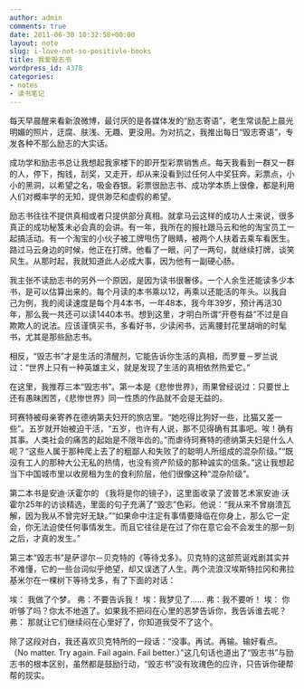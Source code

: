 ```yaml
---
author: admin
comments: true
date: 2011-06-30 10:32:58+00:00
layout: note
slug: i-love-not-so-positivle-books
title: 我爱毁志书
wordpress_id: 4378
categories:
- notes
- 读书笔记
---
```


每天早晨醒来看新浪微博，最讨厌的是各媒体发的“励志寄语”，老生常谈配上晨光明媚的照片，迂腐、肤浅、无趣、更没用。为对抗之，我推出每日“毁志寄语”，专发各种不那么励志的大实话。

成功学和励志书总让我想起我家楼下的即开型彩票销售点。每天我看到一群又一群的人，停下，掏钱，刮奖，又走开，却从来没看到过任何人中奖狂奔。彩票点，小小的黑洞，以希望之名，吸金吞银。彩票很励志书、成功学本质上很像，都是利用人们对概率学的无知，提供渺茫和虚假的希望。

励志书往往不提供真相或者只提供部分真相。就拿马云这样的成功人士来说，很多真正的成功秘笈未必会真的会讲。有一年，我所在的报社跟马云和他的淘宝员工一起搞活动。有一个淘宝的小伙子被工牌甩伤了眼睛，被两个人扶着去乘车看医生。路过马云身边的时候，他正在打牌。他看了一眼，问了一两句，就继续打牌，谈笑风生。从那时起，我就知道此人必成大事，因为他有一副硬心肠。

我主张不读励志书的另外一个原因，是因为读书很奢侈。一个人余生还能读多少本书，是可以估算出来的。每个月读的本书乘以12，再乘以还能活的年头。以我自己为例，我的阅读速度是每个月4本书，一年48本，我今年39岁，预计再活30年，那么我一共还可以读1440本书。想到这里，才明白所谓“开卷有益”不过是自欺欺人的说法。应该谨慎买书，多看好书，少读闲书，远离腰封花里胡哨的时髦书，尤其是那些励志书。

相反，“毁志书”才是生活的清醒剂，它能告诉你生活的真相，而罗曼－罗兰说过：“世界上只有一种英雄主义，就是发现了生活的真相依然热爱它。”

在这里，我推荐三本“毁志书”。第一本是《悲惨世界》，雨果曾经说过：只要世上还有愚昧困苦，《悲惨世界》同一性质的作品就不会是无益的。

珂赛特被母亲寄养在德纳第夫妇开的旅店里。“她吃得比狗好一些，比猫又差一些”。五岁就开始被迫干活，“五岁，也许有人说，那不见得确有其事吧。唉！确有其事。人类社会的痛苦的起始是不限年齿的。”而虐待珂赛特的德纳第夫妇是什么人呢？“这些人属于那种爬上去了的粗鄙人和失败了的聪明人所组成的混杂阶级。”“既没有工人的那种大公无私的热情，也没有资产阶级的那种诚实的信条。”这让我想起当下中国城市里以收房租为生的食利阶层，他们很像这种“混杂阶级”。

第二本书是安迪·沃霍尔的	《我将是你的镜子》，这里面收录了波普艺术家安迪·沃霍尔25年的访谈精选，里面的句子充满了“毁志”色彩。他说：“我从来不曾崩溃瓦解，因为我从不曾完好无缺。”“如果命中注定有事情要降临在你身上，那么它一定会，你无法迫使任何事情发生。而且它往往是在过了你在意它会不会发生的那一刻之后，才真的发生。”

第三本“毁志书”是萨谬尔－贝克特的《等待戈多》。贝克特的这部荒诞戏剧其实并不难懂，它的一些台词似乎绝望，却又误透了人生。两个流浪汉埃斯特拉冈和弗拉基米尔在一棵树下等待戈多，有了下面的对话：

埃： 我做了个梦。
弗：不要告诉我！
埃：我梦见了……
弗：我不要听！
埃： 你听够了吗？你太不地道了。如果我不把闷在心里的恶梦告诉你，我告诉谁去呢？ 弗： 那就让它们继续闷在心里好了，你知道我受不了这个。

除了这段对白，我还喜欢贝克特所的一段话：“没事。再试。再输。输好看点。（No matter. Try again. Fail again. Fail better.）”这几句话也道出了“毁志书”与励志书的根本区别，虽然都是鼓励行动，“毁志书”没有玫瑰色的应许，只告诉你硬帮帮的现实。

